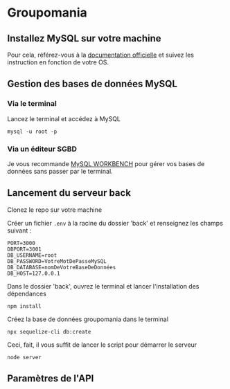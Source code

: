 # Groupomania

## Installez MySQL sur votre machine

Pour cela, référez-vous à la [documentation officielle](https://dev.mysql.com/doc/mysql-installation-excerpt/5.7/en/) et suivez les instruction en fonction de votre OS.

## Gestion des bases de données MySQL

### Via le terminal

Lancez le terminal et accédez à MySQL

```
mysql -u root -p
```

### Via un éditeur SGBD

Je vous recommande [MySQL WORKBENCH](https://dev.mysql.com/doc/workbench/en/) pour gérer vos bases de données sans passer par le terminal.

## Lancement du serveur back

Clonez le repo sur votre machine

Créer un fichier <code>.env</code> à la racine du dossier 'back' et renseignez les champs suivant :

```
PORT=3000
DBPORT=3001
DB_USERNAME=root
DB_PASSWORD=VotreMotDePasseMySQL
DB_DATABASE=nomDeVotreBaseDeDonnées
DB_HOST=127.0.0.1
```

Dans le dossier 'back', ouvrez le terminal et lancer l'installation des dépendances

```
npm install
```

Créez la base de données groupomania dans le terminal

```
npx sequelize-cli db:create
```


Ceci, fait, il vous suffit de lancer le script pour démarrer le serveur

```
node server
```

## Paramètres de l'API


